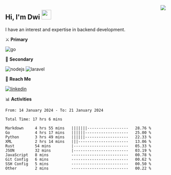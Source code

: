 [<img src="https://komarev.com/ghpvc/?username=masred&color=green&style=flat-square&label=Profile+Views" align="right">](github.com/masred)

## Hi, I'm Dwi <img src="https://raw.githubusercontent.com/MartinHeinz/MartinHeinz/master/wave.gif" width="30px">

I have an interest and expertise in backend development.

⚔️ **Primary**

![go](https://img.shields.io/badge/---?logo=go&label=Golang&style=social)

🔪 **Secondary**

![nodejs](https://img.shields.io/badge/---?logo=node.js&label=Node.js&style=social&logoColor=green)
![laravel](https://img.shields.io/badge/---?logo=laravel&label=Laravel&style=social)

🔗 **Reach Me**

[![linkedin](https://img.shields.io/badge/---?logo=linkedin&label=LinkedIn&style=social)](https://linkedin.com/in/dwifitriyanto)

📊 **Activities**

<!--START_SECTION:waka-->

```all_time
From: 14 January 2024 - To: 21 January 2024

Total Time: 17 hrs 6 mins

Markdown     4 hrs 55 mins   |||||||------------------   28.76 %
Go           4 hrs 17 mins   ||||||-------------------   25.00 %
Python       3 hrs 49 mins   ||||||-------------------   22.33 %
XML          2 hrs 14 mins   |||----------------------   13.06 %
Rust         54 mins         |------------------------   05.33 %
JSON         32 mins         |------------------------   03.19 %
JavaScript   8 mins          -------------------------   00.78 %
Git Config   6 mins          -------------------------   00.62 %
SSH Config   5 mins          -------------------------   00.50 %
Other        2 mins          -------------------------   00.22 %
```

<!--END_SECTION:waka-->
